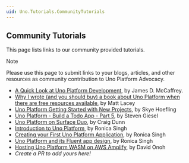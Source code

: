 ```yaml
---
uid: Uno.Tutorials.CommunityTutorials
---
```


## Community Tutorials

This page lists links to our community provided tutorials.

> [!NOTE]
> Please use this page to submit links to your blogs, articles, and other resources as community contribution to Uno Platform Advocacy.

- [A Quick Look at Uno Platform Development](https://jamesmccaffrey.wordpress.com/2021/05/31/a-quick-look-at-uno-platform-development/), by James D. McCaffrey.
- [Why I wrote (and you should buy) a book about Uno Platform when there are free resources available](https://www.mrlacey.com/2022/02/why-i-wrote-and-you-should-buy-book.html), by Matt Lacey
- [Uno Platform Getting Started with New Projects](https://www.andrewhoefling.com/Blog/Post/uno-platform-getting-started-with-new-projects), by Skye Hoefling
- [Uno Platform - Build a Todo App - Part 5](https://steven-giesel.com/blogPost/2c025ac6-d67f-45ec-a616-009e0285c999), by Steven Giesel
- [Uno Platform on Surface Duo](https://devblogs.microsoft.com/surface-duo/tag/uno-platform/), by Craig Dunn
- [Introduction to Uno Platform](https://ronicasingh.hashnode.dev/introduction-to-uno-platform), by Ronica Singh
- [Creating your First Uno Platform Application](https://ronicasingh.hashnode.dev/creating-your-first-uno-platform-application), by Ronica Singh
- [Uno Platform and its Fluent app design](https://ronicasingh.hashnode.dev/uno-platform-and-its-fluent-app-design), by Ronica Singh
- [Hosting Uno Platform WASM on AWS Amplify](https://reads.davidconoh.me/hosting-uno-platform-wasm-on-aws-amplify), by David Onoh
- _Create a PR to add yours here!_
